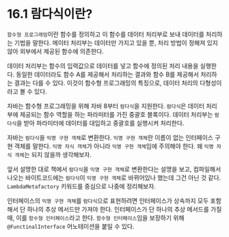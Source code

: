 # 16.1 람다식이란?

`함수형 프로그래밍`이란 함수를 정의하고 이 함수를 데이터 처리부로 보내 데이터를 처리하는 기법을 말한다. 메이터 처리부는 데이터만 가지고 있을 뿐, 처리 방법이 정해져 있지 않아 외부에서 제공된 함수에 의존한다.

데이터 처리부는 함수의 입력값으로 데이터를 넣고 함수에 정의된 처리 내용을 실행한다. 동일한 데이터라도 함수 A를 제공해서 처리하는 결과와 함수 B를 제공해서 처리하는 결과는 다를 수 있다. 이것이 함수형 프로그래밍의 특징으로, 데이터 처리의 다형성이라고 볼 수 있다.

자바는 함수형 프로그래밍을 위해 자바 8부터 `람다식`을 지원한다. `람다식`은 데이터 처리부에 제공되는 함수 역할을 하는 파라미터를 가진 중괄호 블록이다. 데이터 처리부는 `람다식`을 받아 파라미터에 데이터를 대입하고 중괄호를 실행시켜 처리한다.

자바는 `람다식`을 `익명 구현 객체`로 변환한다. `익명 구현 객체`란 이름이 없는 인터페이스 구현 객체를 말한다. `익명 자식 객체`가 아니라 `익명 구현 객체`임에 주의해야 한다. 왜 `익명 자식 객체`는 되지 않을까 생각해보자.

앞서 설명한 대로 책에서 `람다식`을 `익명 구현 객체`로 변환한다는 설명을 보고, 컴파일해서 나오는 바이트코드에는 `람다식`이 `익명 구현 객체`로 바뀌어있나 했는데 그건 아닌 것 같다. `LambdaMetafactory` 키워드를 중심으로 나중에 정리해보자.

인터페이스의 `익명 구현 객체`를 `람다식`으로 표현하려면 인터페이스가 상속까지 모두 포함해서 단 하나의 추상 메서드만 가져야 한다. 인터페이스가 단 하나의 추상 메서드를 가질 때, 이를 `함수형 인터페이스`라고 한다. `함수형 인터페이스`임을 보장하기 위해 `@FunctinalInterface` 어노테이션을 붙일 수 있다.
